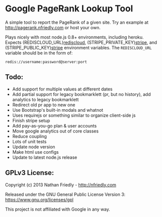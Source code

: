 Google PageRank Lookup Tool
===========================

A simple tool to report the PageRank of a given site. Try an example at 
http://pagerank.nfriedly.com or host your own. 

Plays nicely with most node.js 0.8+ environments, including heroku. Expects 
(REDISCLOUD_URL)[rediscloud],  (STRIPE_PRIVATE_KEY)[stripe], and (STRIPE_PUBLIC_KEY)[stripe] 
environment variables. The `REDISCLOUD_URL` variable should be in the form of:

    redis://username:password@server:port
    
[stripe]: https://manage.stripe.com/account/apikeys
[rediscloud]: http://redis-cloud.com/

Todo:
-----

* Add support for multiple values at different dates
* Add partial support for legacy bookmarklett (pr, but no history), add analytics to legacy bookmarklett
* Redirect old pr app to new one
* Use Bootstrap's built-in modals and whatnot
* Uses requirejs or something similar to organize client-side js
* Finish stripe setup
* Add pay-as-you-go plan & user accounts
* Move google analytics out of core classes
* Reduce coupling
* Lots of unit tests
* Update node version
* Make html use configs
* Update to latest node.js release


GPLv3 License:
--------------

Copyright (c) 2013 Nathan Friedly - http://nfriedly.com

Released under the GNU General Public License Version 3:  https://www.gnu.org/licenses/gpl

This project is not affiliated with Google in any way.